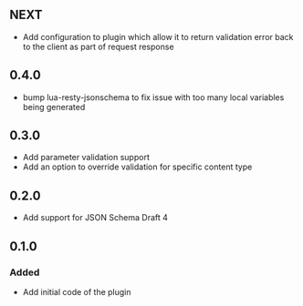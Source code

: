 ## NEXT

- Add configuration to plugin which allow it to return validation error back
  to the client as part of request response 
  
## 0.4.0

- bump lua-resty-jsonschema to fix issue with too many local variables
  being generated

## 0.3.0

- Add parameter validation support
- Add an option to override validation for specific content type

## 0.2.0

- Add support for JSON Schema Draft 4

## 0.1.0

### Added

- Add initial code of the plugin

